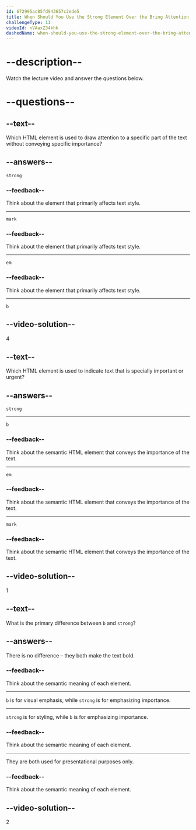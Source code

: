 ```yaml
---
id: 672995ac85fd943657c2ede5
title: When Should You Use the Strong Element Over the Bring Attention To Element?
challengeType: 11
videoId: nVAaxZ34khk
dashedName: when-should-you-use-the-strong-element-over-the-bring-attention-to-element
---
```


# --description--

Watch the lecture video and answer the questions below.

# --questions--

## --text--

Which HTML element is used to draw attention to a specific part of the text without conveying specific importance?

## --answers--

`strong`

### --feedback--

Think about the element that primarily affects text style.

---

`mark`

### --feedback--

Think about the element that primarily affects text style.

---

`em`

### --feedback--

Think about the element that primarily affects text style.

---

`b`

## --video-solution--

4

## --text--

Which HTML element is used to indicate text that is specially important or urgent?

## --answers--

`strong`

---

`b`

### --feedback--

Think about the semantic HTML element that conveys the importance of the text.

---

`em`

### --feedback--

Think about the semantic HTML element that conveys the importance of the text.

---

`mark`

### --feedback--

Think about the semantic HTML element that conveys the importance of the text.

## --video-solution--

1

## --text--

What is the primary difference between `b` and `strong`?

## --answers--

There is no difference – they both make the text bold.

### --feedback--

Think about the semantic meaning of each element.

---

`b` is for visual emphasis, while `strong` is for emphasizing importance.

---

`strong` is for styling, while `b` is for emphasizing importance.

### --feedback--

Think about the semantic meaning of each element.

---

They are both used for presentational purposes only.

### --feedback--

Think about the semantic meaning of each element.

## --video-solution--

2
